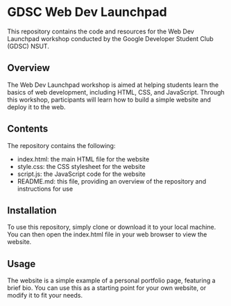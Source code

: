 # GDSC Web Dev Launchpad
This repository contains the code and resources for the Web Dev Launchpad workshop conducted by the Google Developer Student Club (GDSC) NSUT.

## Overview
The Web Dev Launchpad workshop is aimed at helping students learn the basics of web development, including HTML, CSS, and JavaScript. Through this workshop, participants will learn how to build a simple website and deploy it to the web.

## Contents
The repository contains the following:

* index.html: the main HTML file for the website
* style.css: the CSS stylesheet for the website
* script.js: the JavaScript code for the website
* README.md: this file, providing an overview of the repository and instructions for use

## Installation
To use this repository, simply clone or download it to your local machine. You can then open the index.html file in your web browser to view the website.

## Usage
The website is a simple example of a personal portfolio page, featuring a brief bio. You can use this as a starting point for your own website, or modify it to fit your needs.
